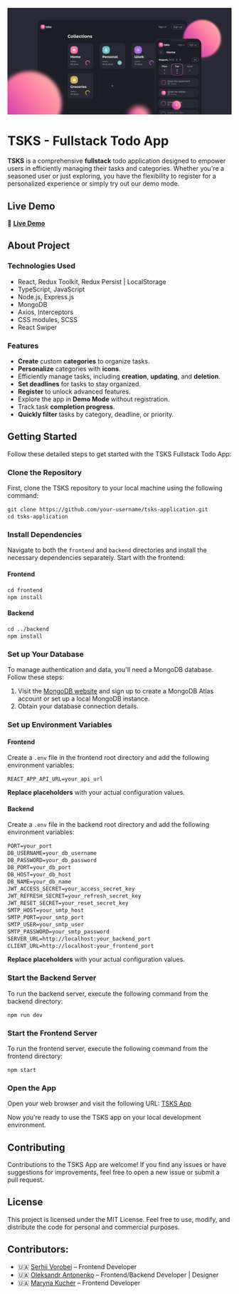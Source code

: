 ![Weather Forecast](./frontend/public/images/app_preview_banner.jpg)

# TSKS - Fullstack Todo App
**TSKS** is a comprehensive **fullstack** todo application designed to empower users in efficiently managing their tasks and categories. Whether you're a seasoned user or just exploring, you have the flexibility to register for a personalized experience or simply try out our demo mode.

## Live Demo
:rocket: [**Live Demo**](https://sergey-vorobei.github.io/tsks-application)

## About Project

### Technologies Used
- React, Redux Toolkit, Redux Persist | LocalStorage
- TypeScript, JavaScript
- Node.js, Express.js
- MongoDB
- Axios, Interceptors
- CSS modules, SCSS
- React Swiper

### Features
* **Create** custom **categories** to organize tasks.
* **Personalize** categories with **icons**.
* Efficiently manage tasks, including **creation**, **updating**, and **deletion**.
* **Set deadlines** for tasks to stay organized.
* **Register** to unlock advanced features.
* Explore the app in **Demo Mode** without registration.
* Track task **completion progress**.
* **Quickly filter** tasks by category, deadline, or priority.

## Getting Started
Follow these detailed steps to get started with the TSKS Fullstack Todo App:

### Clone the Repository
First, clone the TSKS repository to your local machine using the following command:
```
git clone https://github.com/your-username/tsks-application.git
cd tsks-application
```
### Install Dependencies
Navigate to both the `frontend` and `backend` directories and install the necessary dependencies separately. Start with the frontend:

#### Frontend
```
cd frontend
npm install
```

#### Backend
```
cd ../backend
npm install
```
### Set up Your Database
To manage authentication and data, you'll need a MongoDB database. Follow these steps:

1. Visit the [MongoDB website](https://www.mongodb.com/) and sign up to create a MongoDB Atlas account or set up a local MongoDB instance.
2. Obtain your database connection details.

### Set up Environment Variables
#### Frontend
Create a `.env` file in the frontend root directory and add the following environment variables:
```
REACT_APP_API_URL=your_api_url
```
**Replace placeholders** with your actual configuration values.
#### Backend
Create a `.env` file in the backend root directory and add the following environment variables:
```
PORT=your_port
DB_USERNAME=your_db_username
DB_PASSWORD=your_db_password
DB_PORT=your_db_port
DB_HOST=your_db_host
DB_NAME=your_db_name
JWT_ACCESS_SECRET=your_access_secret_key
JWT_REFRESH_SECRET=your_refresh_secret_key
JWT_RESET_SECRET=your_reset_secret_key
SMTP_HOST=your_smtp_host
SMTP_PORT=your_smtp_port
SMTP_USER=your_smtp_user
SMTP_PASSWORD=your_smtp_password
SERVER_URL=http://localhost:your_backend_port
CLIENT_URL=http://localhost:your_frontend_port
```
**Replace placeholders** with your actual configuration values.

### Start the Backend Server
To run the backend server, execute the following command from the backend directory:
```
npm run dev
```

### Start the Frontend Server
To run the frontend server, execute the following command from the frontend directory:
```
npm start
```

### Open the App
Open your web browser and visit the following URL: [TSKS App](http://localhost:3000)

Now you're ready to use the TSKS app on your local development environment.

## Contributing
Contributions to the TSKS App are welcome! If you find any issues or have suggestions for improvements, feel free to open a new issue or submit a pull request.

## License
This project is licensed under the MIT License. Feel free to use, modify, and distribute the code for personal and commercial purposes.

## Contributors:
- :ukraine: [Serhii Vorobei](https://github.com/sergey-vorobei) – Frontend Developer
- :ukraine: [Oleksandr Antonenko](https://github.com/Oleksandr-Antonenko) – Frontend/Backend Developer | Designer
- :ukraine: [Maryna Kucher](https://github.com/mary-kucher) – Frontend Developer
